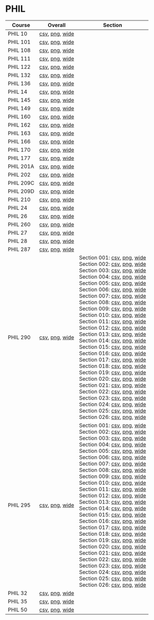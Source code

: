 # PHIL

| Course | Overall | Section |
| ------ | ------- | ------- |
| PHIL 10 | [csv](https://github.com/UCSD-Historical-Enrollment-Data/2024Winter/blob/main/overall/PHIL%2010.csv), [png](https://raw.githubusercontent.com/UCSD-Historical-Enrollment-Data/2024Winter/main/plot_overall/PHIL%2010.png), [wide](https://raw.githubusercontent.com/UCSD-Historical-Enrollment-Data/2024Winter/main/plot_overall_wide/PHIL%2010.png) |  |
| PHIL 101 | [csv](https://github.com/UCSD-Historical-Enrollment-Data/2024Winter/blob/main/overall/PHIL%20101.csv), [png](https://raw.githubusercontent.com/UCSD-Historical-Enrollment-Data/2024Winter/main/plot_overall/PHIL%20101.png), [wide](https://raw.githubusercontent.com/UCSD-Historical-Enrollment-Data/2024Winter/main/plot_overall_wide/PHIL%20101.png) |  |
| PHIL 108 | [csv](https://github.com/UCSD-Historical-Enrollment-Data/2024Winter/blob/main/overall/PHIL%20108.csv), [png](https://raw.githubusercontent.com/UCSD-Historical-Enrollment-Data/2024Winter/main/plot_overall/PHIL%20108.png), [wide](https://raw.githubusercontent.com/UCSD-Historical-Enrollment-Data/2024Winter/main/plot_overall_wide/PHIL%20108.png) |  |
| PHIL 111 | [csv](https://github.com/UCSD-Historical-Enrollment-Data/2024Winter/blob/main/overall/PHIL%20111.csv), [png](https://raw.githubusercontent.com/UCSD-Historical-Enrollment-Data/2024Winter/main/plot_overall/PHIL%20111.png), [wide](https://raw.githubusercontent.com/UCSD-Historical-Enrollment-Data/2024Winter/main/plot_overall_wide/PHIL%20111.png) |  |
| PHIL 122 | [csv](https://github.com/UCSD-Historical-Enrollment-Data/2024Winter/blob/main/overall/PHIL%20122.csv), [png](https://raw.githubusercontent.com/UCSD-Historical-Enrollment-Data/2024Winter/main/plot_overall/PHIL%20122.png), [wide](https://raw.githubusercontent.com/UCSD-Historical-Enrollment-Data/2024Winter/main/plot_overall_wide/PHIL%20122.png) |  |
| PHIL 132 | [csv](https://github.com/UCSD-Historical-Enrollment-Data/2024Winter/blob/main/overall/PHIL%20132.csv), [png](https://raw.githubusercontent.com/UCSD-Historical-Enrollment-Data/2024Winter/main/plot_overall/PHIL%20132.png), [wide](https://raw.githubusercontent.com/UCSD-Historical-Enrollment-Data/2024Winter/main/plot_overall_wide/PHIL%20132.png) |  |
| PHIL 136 | [csv](https://github.com/UCSD-Historical-Enrollment-Data/2024Winter/blob/main/overall/PHIL%20136.csv), [png](https://raw.githubusercontent.com/UCSD-Historical-Enrollment-Data/2024Winter/main/plot_overall/PHIL%20136.png), [wide](https://raw.githubusercontent.com/UCSD-Historical-Enrollment-Data/2024Winter/main/plot_overall_wide/PHIL%20136.png) |  |
| PHIL 14 | [csv](https://github.com/UCSD-Historical-Enrollment-Data/2024Winter/blob/main/overall/PHIL%2014.csv), [png](https://raw.githubusercontent.com/UCSD-Historical-Enrollment-Data/2024Winter/main/plot_overall/PHIL%2014.png), [wide](https://raw.githubusercontent.com/UCSD-Historical-Enrollment-Data/2024Winter/main/plot_overall_wide/PHIL%2014.png) |  |
| PHIL 145 | [csv](https://github.com/UCSD-Historical-Enrollment-Data/2024Winter/blob/main/overall/PHIL%20145.csv), [png](https://raw.githubusercontent.com/UCSD-Historical-Enrollment-Data/2024Winter/main/plot_overall/PHIL%20145.png), [wide](https://raw.githubusercontent.com/UCSD-Historical-Enrollment-Data/2024Winter/main/plot_overall_wide/PHIL%20145.png) |  |
| PHIL 149 | [csv](https://github.com/UCSD-Historical-Enrollment-Data/2024Winter/blob/main/overall/PHIL%20149.csv), [png](https://raw.githubusercontent.com/UCSD-Historical-Enrollment-Data/2024Winter/main/plot_overall/PHIL%20149.png), [wide](https://raw.githubusercontent.com/UCSD-Historical-Enrollment-Data/2024Winter/main/plot_overall_wide/PHIL%20149.png) |  |
| PHIL 160 | [csv](https://github.com/UCSD-Historical-Enrollment-Data/2024Winter/blob/main/overall/PHIL%20160.csv), [png](https://raw.githubusercontent.com/UCSD-Historical-Enrollment-Data/2024Winter/main/plot_overall/PHIL%20160.png), [wide](https://raw.githubusercontent.com/UCSD-Historical-Enrollment-Data/2024Winter/main/plot_overall_wide/PHIL%20160.png) |  |
| PHIL 162 | [csv](https://github.com/UCSD-Historical-Enrollment-Data/2024Winter/blob/main/overall/PHIL%20162.csv), [png](https://raw.githubusercontent.com/UCSD-Historical-Enrollment-Data/2024Winter/main/plot_overall/PHIL%20162.png), [wide](https://raw.githubusercontent.com/UCSD-Historical-Enrollment-Data/2024Winter/main/plot_overall_wide/PHIL%20162.png) |  |
| PHIL 163 | [csv](https://github.com/UCSD-Historical-Enrollment-Data/2024Winter/blob/main/overall/PHIL%20163.csv), [png](https://raw.githubusercontent.com/UCSD-Historical-Enrollment-Data/2024Winter/main/plot_overall/PHIL%20163.png), [wide](https://raw.githubusercontent.com/UCSD-Historical-Enrollment-Data/2024Winter/main/plot_overall_wide/PHIL%20163.png) |  |
| PHIL 166 | [csv](https://github.com/UCSD-Historical-Enrollment-Data/2024Winter/blob/main/overall/PHIL%20166.csv), [png](https://raw.githubusercontent.com/UCSD-Historical-Enrollment-Data/2024Winter/main/plot_overall/PHIL%20166.png), [wide](https://raw.githubusercontent.com/UCSD-Historical-Enrollment-Data/2024Winter/main/plot_overall_wide/PHIL%20166.png) |  |
| PHIL 170 | [csv](https://github.com/UCSD-Historical-Enrollment-Data/2024Winter/blob/main/overall/PHIL%20170.csv), [png](https://raw.githubusercontent.com/UCSD-Historical-Enrollment-Data/2024Winter/main/plot_overall/PHIL%20170.png), [wide](https://raw.githubusercontent.com/UCSD-Historical-Enrollment-Data/2024Winter/main/plot_overall_wide/PHIL%20170.png) |  |
| PHIL 177 | [csv](https://github.com/UCSD-Historical-Enrollment-Data/2024Winter/blob/main/overall/PHIL%20177.csv), [png](https://raw.githubusercontent.com/UCSD-Historical-Enrollment-Data/2024Winter/main/plot_overall/PHIL%20177.png), [wide](https://raw.githubusercontent.com/UCSD-Historical-Enrollment-Data/2024Winter/main/plot_overall_wide/PHIL%20177.png) |  |
| PHIL 201A | [csv](https://github.com/UCSD-Historical-Enrollment-Data/2024Winter/blob/main/overall/PHIL%20201A.csv), [png](https://raw.githubusercontent.com/UCSD-Historical-Enrollment-Data/2024Winter/main/plot_overall/PHIL%20201A.png), [wide](https://raw.githubusercontent.com/UCSD-Historical-Enrollment-Data/2024Winter/main/plot_overall_wide/PHIL%20201A.png) |  |
| PHIL 202 | [csv](https://github.com/UCSD-Historical-Enrollment-Data/2024Winter/blob/main/overall/PHIL%20202.csv), [png](https://raw.githubusercontent.com/UCSD-Historical-Enrollment-Data/2024Winter/main/plot_overall/PHIL%20202.png), [wide](https://raw.githubusercontent.com/UCSD-Historical-Enrollment-Data/2024Winter/main/plot_overall_wide/PHIL%20202.png) |  |
| PHIL 209C | [csv](https://github.com/UCSD-Historical-Enrollment-Data/2024Winter/blob/main/overall/PHIL%20209C.csv), [png](https://raw.githubusercontent.com/UCSD-Historical-Enrollment-Data/2024Winter/main/plot_overall/PHIL%20209C.png), [wide](https://raw.githubusercontent.com/UCSD-Historical-Enrollment-Data/2024Winter/main/plot_overall_wide/PHIL%20209C.png) |  |
| PHIL 209D | [csv](https://github.com/UCSD-Historical-Enrollment-Data/2024Winter/blob/main/overall/PHIL%20209D.csv), [png](https://raw.githubusercontent.com/UCSD-Historical-Enrollment-Data/2024Winter/main/plot_overall/PHIL%20209D.png), [wide](https://raw.githubusercontent.com/UCSD-Historical-Enrollment-Data/2024Winter/main/plot_overall_wide/PHIL%20209D.png) |  |
| PHIL 210 | [csv](https://github.com/UCSD-Historical-Enrollment-Data/2024Winter/blob/main/overall/PHIL%20210.csv), [png](https://raw.githubusercontent.com/UCSD-Historical-Enrollment-Data/2024Winter/main/plot_overall/PHIL%20210.png), [wide](https://raw.githubusercontent.com/UCSD-Historical-Enrollment-Data/2024Winter/main/plot_overall_wide/PHIL%20210.png) |  |
| PHIL 24 | [csv](https://github.com/UCSD-Historical-Enrollment-Data/2024Winter/blob/main/overall/PHIL%2024.csv), [png](https://raw.githubusercontent.com/UCSD-Historical-Enrollment-Data/2024Winter/main/plot_overall/PHIL%2024.png), [wide](https://raw.githubusercontent.com/UCSD-Historical-Enrollment-Data/2024Winter/main/plot_overall_wide/PHIL%2024.png) |  |
| PHIL 26 | [csv](https://github.com/UCSD-Historical-Enrollment-Data/2024Winter/blob/main/overall/PHIL%2026.csv), [png](https://raw.githubusercontent.com/UCSD-Historical-Enrollment-Data/2024Winter/main/plot_overall/PHIL%2026.png), [wide](https://raw.githubusercontent.com/UCSD-Historical-Enrollment-Data/2024Winter/main/plot_overall_wide/PHIL%2026.png) |  |
| PHIL 260 | [csv](https://github.com/UCSD-Historical-Enrollment-Data/2024Winter/blob/main/overall/PHIL%20260.csv), [png](https://raw.githubusercontent.com/UCSD-Historical-Enrollment-Data/2024Winter/main/plot_overall/PHIL%20260.png), [wide](https://raw.githubusercontent.com/UCSD-Historical-Enrollment-Data/2024Winter/main/plot_overall_wide/PHIL%20260.png) |  |
| PHIL 27 | [csv](https://github.com/UCSD-Historical-Enrollment-Data/2024Winter/blob/main/overall/PHIL%2027.csv), [png](https://raw.githubusercontent.com/UCSD-Historical-Enrollment-Data/2024Winter/main/plot_overall/PHIL%2027.png), [wide](https://raw.githubusercontent.com/UCSD-Historical-Enrollment-Data/2024Winter/main/plot_overall_wide/PHIL%2027.png) |  |
| PHIL 28 | [csv](https://github.com/UCSD-Historical-Enrollment-Data/2024Winter/blob/main/overall/PHIL%2028.csv), [png](https://raw.githubusercontent.com/UCSD-Historical-Enrollment-Data/2024Winter/main/plot_overall/PHIL%2028.png), [wide](https://raw.githubusercontent.com/UCSD-Historical-Enrollment-Data/2024Winter/main/plot_overall_wide/PHIL%2028.png) |  |
| PHIL 287 | [csv](https://github.com/UCSD-Historical-Enrollment-Data/2024Winter/blob/main/overall/PHIL%20287.csv), [png](https://raw.githubusercontent.com/UCSD-Historical-Enrollment-Data/2024Winter/main/plot_overall/PHIL%20287.png), [wide](https://raw.githubusercontent.com/UCSD-Historical-Enrollment-Data/2024Winter/main/plot_overall_wide/PHIL%20287.png) |  |
| PHIL 290 | [csv](https://github.com/UCSD-Historical-Enrollment-Data/2024Winter/blob/main/overall/PHIL%20290.csv), [png](https://raw.githubusercontent.com/UCSD-Historical-Enrollment-Data/2024Winter/main/plot_overall/PHIL%20290.png), [wide](https://raw.githubusercontent.com/UCSD-Historical-Enrollment-Data/2024Winter/main/plot_overall_wide/PHIL%20290.png) | Section 001: [csv](https://github.com/UCSD-Historical-Enrollment-Data/2024Winter/blob/main/section/PHIL%20290_001.csv), [png](https://raw.githubusercontent.com/UCSD-Historical-Enrollment-Data/2024Winter/main/plot_section/PHIL%20290_001.png), [wide](https://raw.githubusercontent.com/UCSD-Historical-Enrollment-Data/2024Winter/main/plot_section_wide/PHIL%20290_001.png)<br>Section 002: [csv](https://github.com/UCSD-Historical-Enrollment-Data/2024Winter/blob/main/section/PHIL%20290_002.csv), [png](https://raw.githubusercontent.com/UCSD-Historical-Enrollment-Data/2024Winter/main/plot_section/PHIL%20290_002.png), [wide](https://raw.githubusercontent.com/UCSD-Historical-Enrollment-Data/2024Winter/main/plot_section_wide/PHIL%20290_002.png)<br>Section 003: [csv](https://github.com/UCSD-Historical-Enrollment-Data/2024Winter/blob/main/section/PHIL%20290_003.csv), [png](https://raw.githubusercontent.com/UCSD-Historical-Enrollment-Data/2024Winter/main/plot_section/PHIL%20290_003.png), [wide](https://raw.githubusercontent.com/UCSD-Historical-Enrollment-Data/2024Winter/main/plot_section_wide/PHIL%20290_003.png)<br>Section 004: [csv](https://github.com/UCSD-Historical-Enrollment-Data/2024Winter/blob/main/section/PHIL%20290_004.csv), [png](https://raw.githubusercontent.com/UCSD-Historical-Enrollment-Data/2024Winter/main/plot_section/PHIL%20290_004.png), [wide](https://raw.githubusercontent.com/UCSD-Historical-Enrollment-Data/2024Winter/main/plot_section_wide/PHIL%20290_004.png)<br>Section 005: [csv](https://github.com/UCSD-Historical-Enrollment-Data/2024Winter/blob/main/section/PHIL%20290_005.csv), [png](https://raw.githubusercontent.com/UCSD-Historical-Enrollment-Data/2024Winter/main/plot_section/PHIL%20290_005.png), [wide](https://raw.githubusercontent.com/UCSD-Historical-Enrollment-Data/2024Winter/main/plot_section_wide/PHIL%20290_005.png)<br>Section 006: [csv](https://github.com/UCSD-Historical-Enrollment-Data/2024Winter/blob/main/section/PHIL%20290_006.csv), [png](https://raw.githubusercontent.com/UCSD-Historical-Enrollment-Data/2024Winter/main/plot_section/PHIL%20290_006.png), [wide](https://raw.githubusercontent.com/UCSD-Historical-Enrollment-Data/2024Winter/main/plot_section_wide/PHIL%20290_006.png)<br>Section 007: [csv](https://github.com/UCSD-Historical-Enrollment-Data/2024Winter/blob/main/section/PHIL%20290_007.csv), [png](https://raw.githubusercontent.com/UCSD-Historical-Enrollment-Data/2024Winter/main/plot_section/PHIL%20290_007.png), [wide](https://raw.githubusercontent.com/UCSD-Historical-Enrollment-Data/2024Winter/main/plot_section_wide/PHIL%20290_007.png)<br>Section 008: [csv](https://github.com/UCSD-Historical-Enrollment-Data/2024Winter/blob/main/section/PHIL%20290_008.csv), [png](https://raw.githubusercontent.com/UCSD-Historical-Enrollment-Data/2024Winter/main/plot_section/PHIL%20290_008.png), [wide](https://raw.githubusercontent.com/UCSD-Historical-Enrollment-Data/2024Winter/main/plot_section_wide/PHIL%20290_008.png)<br>Section 009: [csv](https://github.com/UCSD-Historical-Enrollment-Data/2024Winter/blob/main/section/PHIL%20290_009.csv), [png](https://raw.githubusercontent.com/UCSD-Historical-Enrollment-Data/2024Winter/main/plot_section/PHIL%20290_009.png), [wide](https://raw.githubusercontent.com/UCSD-Historical-Enrollment-Data/2024Winter/main/plot_section_wide/PHIL%20290_009.png)<br>Section 010: [csv](https://github.com/UCSD-Historical-Enrollment-Data/2024Winter/blob/main/section/PHIL%20290_010.csv), [png](https://raw.githubusercontent.com/UCSD-Historical-Enrollment-Data/2024Winter/main/plot_section/PHIL%20290_010.png), [wide](https://raw.githubusercontent.com/UCSD-Historical-Enrollment-Data/2024Winter/main/plot_section_wide/PHIL%20290_010.png)<br>Section 011: [csv](https://github.com/UCSD-Historical-Enrollment-Data/2024Winter/blob/main/section/PHIL%20290_011.csv), [png](https://raw.githubusercontent.com/UCSD-Historical-Enrollment-Data/2024Winter/main/plot_section/PHIL%20290_011.png), [wide](https://raw.githubusercontent.com/UCSD-Historical-Enrollment-Data/2024Winter/main/plot_section_wide/PHIL%20290_011.png)<br>Section 012: [csv](https://github.com/UCSD-Historical-Enrollment-Data/2024Winter/blob/main/section/PHIL%20290_012.csv), [png](https://raw.githubusercontent.com/UCSD-Historical-Enrollment-Data/2024Winter/main/plot_section/PHIL%20290_012.png), [wide](https://raw.githubusercontent.com/UCSD-Historical-Enrollment-Data/2024Winter/main/plot_section_wide/PHIL%20290_012.png)<br>Section 013: [csv](https://github.com/UCSD-Historical-Enrollment-Data/2024Winter/blob/main/section/PHIL%20290_013.csv), [png](https://raw.githubusercontent.com/UCSD-Historical-Enrollment-Data/2024Winter/main/plot_section/PHIL%20290_013.png), [wide](https://raw.githubusercontent.com/UCSD-Historical-Enrollment-Data/2024Winter/main/plot_section_wide/PHIL%20290_013.png)<br>Section 014: [csv](https://github.com/UCSD-Historical-Enrollment-Data/2024Winter/blob/main/section/PHIL%20290_014.csv), [png](https://raw.githubusercontent.com/UCSD-Historical-Enrollment-Data/2024Winter/main/plot_section/PHIL%20290_014.png), [wide](https://raw.githubusercontent.com/UCSD-Historical-Enrollment-Data/2024Winter/main/plot_section_wide/PHIL%20290_014.png)<br>Section 015: [csv](https://github.com/UCSD-Historical-Enrollment-Data/2024Winter/blob/main/section/PHIL%20290_015.csv), [png](https://raw.githubusercontent.com/UCSD-Historical-Enrollment-Data/2024Winter/main/plot_section/PHIL%20290_015.png), [wide](https://raw.githubusercontent.com/UCSD-Historical-Enrollment-Data/2024Winter/main/plot_section_wide/PHIL%20290_015.png)<br>Section 016: [csv](https://github.com/UCSD-Historical-Enrollment-Data/2024Winter/blob/main/section/PHIL%20290_016.csv), [png](https://raw.githubusercontent.com/UCSD-Historical-Enrollment-Data/2024Winter/main/plot_section/PHIL%20290_016.png), [wide](https://raw.githubusercontent.com/UCSD-Historical-Enrollment-Data/2024Winter/main/plot_section_wide/PHIL%20290_016.png)<br>Section 017: [csv](https://github.com/UCSD-Historical-Enrollment-Data/2024Winter/blob/main/section/PHIL%20290_017.csv), [png](https://raw.githubusercontent.com/UCSD-Historical-Enrollment-Data/2024Winter/main/plot_section/PHIL%20290_017.png), [wide](https://raw.githubusercontent.com/UCSD-Historical-Enrollment-Data/2024Winter/main/plot_section_wide/PHIL%20290_017.png)<br>Section 018: [csv](https://github.com/UCSD-Historical-Enrollment-Data/2024Winter/blob/main/section/PHIL%20290_018.csv), [png](https://raw.githubusercontent.com/UCSD-Historical-Enrollment-Data/2024Winter/main/plot_section/PHIL%20290_018.png), [wide](https://raw.githubusercontent.com/UCSD-Historical-Enrollment-Data/2024Winter/main/plot_section_wide/PHIL%20290_018.png)<br>Section 019: [csv](https://github.com/UCSD-Historical-Enrollment-Data/2024Winter/blob/main/section/PHIL%20290_019.csv), [png](https://raw.githubusercontent.com/UCSD-Historical-Enrollment-Data/2024Winter/main/plot_section/PHIL%20290_019.png), [wide](https://raw.githubusercontent.com/UCSD-Historical-Enrollment-Data/2024Winter/main/plot_section_wide/PHIL%20290_019.png)<br>Section 020: [csv](https://github.com/UCSD-Historical-Enrollment-Data/2024Winter/blob/main/section/PHIL%20290_020.csv), [png](https://raw.githubusercontent.com/UCSD-Historical-Enrollment-Data/2024Winter/main/plot_section/PHIL%20290_020.png), [wide](https://raw.githubusercontent.com/UCSD-Historical-Enrollment-Data/2024Winter/main/plot_section_wide/PHIL%20290_020.png)<br>Section 021: [csv](https://github.com/UCSD-Historical-Enrollment-Data/2024Winter/blob/main/section/PHIL%20290_021.csv), [png](https://raw.githubusercontent.com/UCSD-Historical-Enrollment-Data/2024Winter/main/plot_section/PHIL%20290_021.png), [wide](https://raw.githubusercontent.com/UCSD-Historical-Enrollment-Data/2024Winter/main/plot_section_wide/PHIL%20290_021.png)<br>Section 022: [csv](https://github.com/UCSD-Historical-Enrollment-Data/2024Winter/blob/main/section/PHIL%20290_022.csv), [png](https://raw.githubusercontent.com/UCSD-Historical-Enrollment-Data/2024Winter/main/plot_section/PHIL%20290_022.png), [wide](https://raw.githubusercontent.com/UCSD-Historical-Enrollment-Data/2024Winter/main/plot_section_wide/PHIL%20290_022.png)<br>Section 023: [csv](https://github.com/UCSD-Historical-Enrollment-Data/2024Winter/blob/main/section/PHIL%20290_023.csv), [png](https://raw.githubusercontent.com/UCSD-Historical-Enrollment-Data/2024Winter/main/plot_section/PHIL%20290_023.png), [wide](https://raw.githubusercontent.com/UCSD-Historical-Enrollment-Data/2024Winter/main/plot_section_wide/PHIL%20290_023.png)<br>Section 024: [csv](https://github.com/UCSD-Historical-Enrollment-Data/2024Winter/blob/main/section/PHIL%20290_024.csv), [png](https://raw.githubusercontent.com/UCSD-Historical-Enrollment-Data/2024Winter/main/plot_section/PHIL%20290_024.png), [wide](https://raw.githubusercontent.com/UCSD-Historical-Enrollment-Data/2024Winter/main/plot_section_wide/PHIL%20290_024.png)<br>Section 025: [csv](https://github.com/UCSD-Historical-Enrollment-Data/2024Winter/blob/main/section/PHIL%20290_025.csv), [png](https://raw.githubusercontent.com/UCSD-Historical-Enrollment-Data/2024Winter/main/plot_section/PHIL%20290_025.png), [wide](https://raw.githubusercontent.com/UCSD-Historical-Enrollment-Data/2024Winter/main/plot_section_wide/PHIL%20290_025.png)<br>Section 026: [csv](https://github.com/UCSD-Historical-Enrollment-Data/2024Winter/blob/main/section/PHIL%20290_026.csv), [png](https://raw.githubusercontent.com/UCSD-Historical-Enrollment-Data/2024Winter/main/plot_section/PHIL%20290_026.png), [wide](https://raw.githubusercontent.com/UCSD-Historical-Enrollment-Data/2024Winter/main/plot_section_wide/PHIL%20290_026.png) |
| PHIL 295 | [csv](https://github.com/UCSD-Historical-Enrollment-Data/2024Winter/blob/main/overall/PHIL%20295.csv), [png](https://raw.githubusercontent.com/UCSD-Historical-Enrollment-Data/2024Winter/main/plot_overall/PHIL%20295.png), [wide](https://raw.githubusercontent.com/UCSD-Historical-Enrollment-Data/2024Winter/main/plot_overall_wide/PHIL%20295.png) | Section 001: [csv](https://github.com/UCSD-Historical-Enrollment-Data/2024Winter/blob/main/section/PHIL%20295_001.csv), [png](https://raw.githubusercontent.com/UCSD-Historical-Enrollment-Data/2024Winter/main/plot_section/PHIL%20295_001.png), [wide](https://raw.githubusercontent.com/UCSD-Historical-Enrollment-Data/2024Winter/main/plot_section_wide/PHIL%20295_001.png)<br>Section 002: [csv](https://github.com/UCSD-Historical-Enrollment-Data/2024Winter/blob/main/section/PHIL%20295_002.csv), [png](https://raw.githubusercontent.com/UCSD-Historical-Enrollment-Data/2024Winter/main/plot_section/PHIL%20295_002.png), [wide](https://raw.githubusercontent.com/UCSD-Historical-Enrollment-Data/2024Winter/main/plot_section_wide/PHIL%20295_002.png)<br>Section 003: [csv](https://github.com/UCSD-Historical-Enrollment-Data/2024Winter/blob/main/section/PHIL%20295_003.csv), [png](https://raw.githubusercontent.com/UCSD-Historical-Enrollment-Data/2024Winter/main/plot_section/PHIL%20295_003.png), [wide](https://raw.githubusercontent.com/UCSD-Historical-Enrollment-Data/2024Winter/main/plot_section_wide/PHIL%20295_003.png)<br>Section 004: [csv](https://github.com/UCSD-Historical-Enrollment-Data/2024Winter/blob/main/section/PHIL%20295_004.csv), [png](https://raw.githubusercontent.com/UCSD-Historical-Enrollment-Data/2024Winter/main/plot_section/PHIL%20295_004.png), [wide](https://raw.githubusercontent.com/UCSD-Historical-Enrollment-Data/2024Winter/main/plot_section_wide/PHIL%20295_004.png)<br>Section 005: [csv](https://github.com/UCSD-Historical-Enrollment-Data/2024Winter/blob/main/section/PHIL%20295_005.csv), [png](https://raw.githubusercontent.com/UCSD-Historical-Enrollment-Data/2024Winter/main/plot_section/PHIL%20295_005.png), [wide](https://raw.githubusercontent.com/UCSD-Historical-Enrollment-Data/2024Winter/main/plot_section_wide/PHIL%20295_005.png)<br>Section 006: [csv](https://github.com/UCSD-Historical-Enrollment-Data/2024Winter/blob/main/section/PHIL%20295_006.csv), [png](https://raw.githubusercontent.com/UCSD-Historical-Enrollment-Data/2024Winter/main/plot_section/PHIL%20295_006.png), [wide](https://raw.githubusercontent.com/UCSD-Historical-Enrollment-Data/2024Winter/main/plot_section_wide/PHIL%20295_006.png)<br>Section 007: [csv](https://github.com/UCSD-Historical-Enrollment-Data/2024Winter/blob/main/section/PHIL%20295_007.csv), [png](https://raw.githubusercontent.com/UCSD-Historical-Enrollment-Data/2024Winter/main/plot_section/PHIL%20295_007.png), [wide](https://raw.githubusercontent.com/UCSD-Historical-Enrollment-Data/2024Winter/main/plot_section_wide/PHIL%20295_007.png)<br>Section 008: [csv](https://github.com/UCSD-Historical-Enrollment-Data/2024Winter/blob/main/section/PHIL%20295_008.csv), [png](https://raw.githubusercontent.com/UCSD-Historical-Enrollment-Data/2024Winter/main/plot_section/PHIL%20295_008.png), [wide](https://raw.githubusercontent.com/UCSD-Historical-Enrollment-Data/2024Winter/main/plot_section_wide/PHIL%20295_008.png)<br>Section 009: [csv](https://github.com/UCSD-Historical-Enrollment-Data/2024Winter/blob/main/section/PHIL%20295_009.csv), [png](https://raw.githubusercontent.com/UCSD-Historical-Enrollment-Data/2024Winter/main/plot_section/PHIL%20295_009.png), [wide](https://raw.githubusercontent.com/UCSD-Historical-Enrollment-Data/2024Winter/main/plot_section_wide/PHIL%20295_009.png)<br>Section 010: [csv](https://github.com/UCSD-Historical-Enrollment-Data/2024Winter/blob/main/section/PHIL%20295_010.csv), [png](https://raw.githubusercontent.com/UCSD-Historical-Enrollment-Data/2024Winter/main/plot_section/PHIL%20295_010.png), [wide](https://raw.githubusercontent.com/UCSD-Historical-Enrollment-Data/2024Winter/main/plot_section_wide/PHIL%20295_010.png)<br>Section 011: [csv](https://github.com/UCSD-Historical-Enrollment-Data/2024Winter/blob/main/section/PHIL%20295_011.csv), [png](https://raw.githubusercontent.com/UCSD-Historical-Enrollment-Data/2024Winter/main/plot_section/PHIL%20295_011.png), [wide](https://raw.githubusercontent.com/UCSD-Historical-Enrollment-Data/2024Winter/main/plot_section_wide/PHIL%20295_011.png)<br>Section 012: [csv](https://github.com/UCSD-Historical-Enrollment-Data/2024Winter/blob/main/section/PHIL%20295_012.csv), [png](https://raw.githubusercontent.com/UCSD-Historical-Enrollment-Data/2024Winter/main/plot_section/PHIL%20295_012.png), [wide](https://raw.githubusercontent.com/UCSD-Historical-Enrollment-Data/2024Winter/main/plot_section_wide/PHIL%20295_012.png)<br>Section 013: [csv](https://github.com/UCSD-Historical-Enrollment-Data/2024Winter/blob/main/section/PHIL%20295_013.csv), [png](https://raw.githubusercontent.com/UCSD-Historical-Enrollment-Data/2024Winter/main/plot_section/PHIL%20295_013.png), [wide](https://raw.githubusercontent.com/UCSD-Historical-Enrollment-Data/2024Winter/main/plot_section_wide/PHIL%20295_013.png)<br>Section 014: [csv](https://github.com/UCSD-Historical-Enrollment-Data/2024Winter/blob/main/section/PHIL%20295_014.csv), [png](https://raw.githubusercontent.com/UCSD-Historical-Enrollment-Data/2024Winter/main/plot_section/PHIL%20295_014.png), [wide](https://raw.githubusercontent.com/UCSD-Historical-Enrollment-Data/2024Winter/main/plot_section_wide/PHIL%20295_014.png)<br>Section 015: [csv](https://github.com/UCSD-Historical-Enrollment-Data/2024Winter/blob/main/section/PHIL%20295_015.csv), [png](https://raw.githubusercontent.com/UCSD-Historical-Enrollment-Data/2024Winter/main/plot_section/PHIL%20295_015.png), [wide](https://raw.githubusercontent.com/UCSD-Historical-Enrollment-Data/2024Winter/main/plot_section_wide/PHIL%20295_015.png)<br>Section 016: [csv](https://github.com/UCSD-Historical-Enrollment-Data/2024Winter/blob/main/section/PHIL%20295_016.csv), [png](https://raw.githubusercontent.com/UCSD-Historical-Enrollment-Data/2024Winter/main/plot_section/PHIL%20295_016.png), [wide](https://raw.githubusercontent.com/UCSD-Historical-Enrollment-Data/2024Winter/main/plot_section_wide/PHIL%20295_016.png)<br>Section 017: [csv](https://github.com/UCSD-Historical-Enrollment-Data/2024Winter/blob/main/section/PHIL%20295_017.csv), [png](https://raw.githubusercontent.com/UCSD-Historical-Enrollment-Data/2024Winter/main/plot_section/PHIL%20295_017.png), [wide](https://raw.githubusercontent.com/UCSD-Historical-Enrollment-Data/2024Winter/main/plot_section_wide/PHIL%20295_017.png)<br>Section 018: [csv](https://github.com/UCSD-Historical-Enrollment-Data/2024Winter/blob/main/section/PHIL%20295_018.csv), [png](https://raw.githubusercontent.com/UCSD-Historical-Enrollment-Data/2024Winter/main/plot_section/PHIL%20295_018.png), [wide](https://raw.githubusercontent.com/UCSD-Historical-Enrollment-Data/2024Winter/main/plot_section_wide/PHIL%20295_018.png)<br>Section 019: [csv](https://github.com/UCSD-Historical-Enrollment-Data/2024Winter/blob/main/section/PHIL%20295_019.csv), [png](https://raw.githubusercontent.com/UCSD-Historical-Enrollment-Data/2024Winter/main/plot_section/PHIL%20295_019.png), [wide](https://raw.githubusercontent.com/UCSD-Historical-Enrollment-Data/2024Winter/main/plot_section_wide/PHIL%20295_019.png)<br>Section 020: [csv](https://github.com/UCSD-Historical-Enrollment-Data/2024Winter/blob/main/section/PHIL%20295_020.csv), [png](https://raw.githubusercontent.com/UCSD-Historical-Enrollment-Data/2024Winter/main/plot_section/PHIL%20295_020.png), [wide](https://raw.githubusercontent.com/UCSD-Historical-Enrollment-Data/2024Winter/main/plot_section_wide/PHIL%20295_020.png)<br>Section 021: [csv](https://github.com/UCSD-Historical-Enrollment-Data/2024Winter/blob/main/section/PHIL%20295_021.csv), [png](https://raw.githubusercontent.com/UCSD-Historical-Enrollment-Data/2024Winter/main/plot_section/PHIL%20295_021.png), [wide](https://raw.githubusercontent.com/UCSD-Historical-Enrollment-Data/2024Winter/main/plot_section_wide/PHIL%20295_021.png)<br>Section 022: [csv](https://github.com/UCSD-Historical-Enrollment-Data/2024Winter/blob/main/section/PHIL%20295_022.csv), [png](https://raw.githubusercontent.com/UCSD-Historical-Enrollment-Data/2024Winter/main/plot_section/PHIL%20295_022.png), [wide](https://raw.githubusercontent.com/UCSD-Historical-Enrollment-Data/2024Winter/main/plot_section_wide/PHIL%20295_022.png)<br>Section 023: [csv](https://github.com/UCSD-Historical-Enrollment-Data/2024Winter/blob/main/section/PHIL%20295_023.csv), [png](https://raw.githubusercontent.com/UCSD-Historical-Enrollment-Data/2024Winter/main/plot_section/PHIL%20295_023.png), [wide](https://raw.githubusercontent.com/UCSD-Historical-Enrollment-Data/2024Winter/main/plot_section_wide/PHIL%20295_023.png)<br>Section 024: [csv](https://github.com/UCSD-Historical-Enrollment-Data/2024Winter/blob/main/section/PHIL%20295_024.csv), [png](https://raw.githubusercontent.com/UCSD-Historical-Enrollment-Data/2024Winter/main/plot_section/PHIL%20295_024.png), [wide](https://raw.githubusercontent.com/UCSD-Historical-Enrollment-Data/2024Winter/main/plot_section_wide/PHIL%20295_024.png)<br>Section 025: [csv](https://github.com/UCSD-Historical-Enrollment-Data/2024Winter/blob/main/section/PHIL%20295_025.csv), [png](https://raw.githubusercontent.com/UCSD-Historical-Enrollment-Data/2024Winter/main/plot_section/PHIL%20295_025.png), [wide](https://raw.githubusercontent.com/UCSD-Historical-Enrollment-Data/2024Winter/main/plot_section_wide/PHIL%20295_025.png)<br>Section 026: [csv](https://github.com/UCSD-Historical-Enrollment-Data/2024Winter/blob/main/section/PHIL%20295_026.csv), [png](https://raw.githubusercontent.com/UCSD-Historical-Enrollment-Data/2024Winter/main/plot_section/PHIL%20295_026.png), [wide](https://raw.githubusercontent.com/UCSD-Historical-Enrollment-Data/2024Winter/main/plot_section_wide/PHIL%20295_026.png) |
| PHIL 32 | [csv](https://github.com/UCSD-Historical-Enrollment-Data/2024Winter/blob/main/overall/PHIL%2032.csv), [png](https://raw.githubusercontent.com/UCSD-Historical-Enrollment-Data/2024Winter/main/plot_overall/PHIL%2032.png), [wide](https://raw.githubusercontent.com/UCSD-Historical-Enrollment-Data/2024Winter/main/plot_overall_wide/PHIL%2032.png) |  |
| PHIL 35 | [csv](https://github.com/UCSD-Historical-Enrollment-Data/2024Winter/blob/main/overall/PHIL%2035.csv), [png](https://raw.githubusercontent.com/UCSD-Historical-Enrollment-Data/2024Winter/main/plot_overall/PHIL%2035.png), [wide](https://raw.githubusercontent.com/UCSD-Historical-Enrollment-Data/2024Winter/main/plot_overall_wide/PHIL%2035.png) |  |
| PHIL 50 | [csv](https://github.com/UCSD-Historical-Enrollment-Data/2024Winter/blob/main/overall/PHIL%2050.csv), [png](https://raw.githubusercontent.com/UCSD-Historical-Enrollment-Data/2024Winter/main/plot_overall/PHIL%2050.png), [wide](https://raw.githubusercontent.com/UCSD-Historical-Enrollment-Data/2024Winter/main/plot_overall_wide/PHIL%2050.png) |  |
